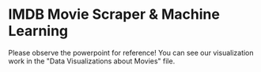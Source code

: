 # IMDB Movie Scraper & Machine Learning

Please observe the powerpoint for reference! You can see our visualization work in the "Data Visualizations about Movies" file.
